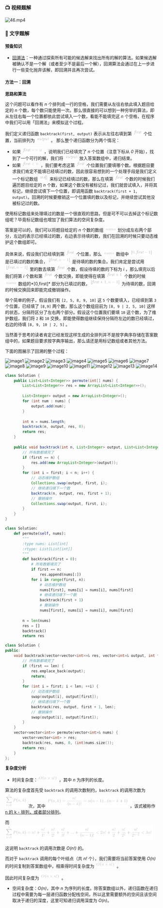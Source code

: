 ### 📺 视频题解

![46.mp4](11db115f-647e-4a23-bb02-6560ffe883ad)

### 📖 文字题解

#### 预备知识

- [回溯法](https://baike.baidu.com/item/%E5%9B%9E%E6%BA%AF%E7%AE%97%E6%B3%95/9258495)：一种通过探索所有可能的候选解来找出所有的解的算法。如果候选解被确认不是一个解（或者至少不是最后一个解），回溯算法会通过在上一步进行一些变化抛弃该解，即回溯并且再次尝试。 

#### 方法一：回溯

**思路和算法**

这个问题可以看作有 *n* 个排列成一行的空格，我们需要从左往右依此填入题目给定的 *n* 个数，每个数只能使用一次。那么很直接的可以想到一种穷举的算法，即从左往右每一个位置都依此尝试填入一个数，看能不能填完这 *n* 个空格，在程序中我们可以用「回溯法」来模拟这个过程。

我们定义递归函数 `backtrack(first, output)` 表示从左往右填到第 ![\textit{first} ](./p__textit{first}_.png)  个位置，当前排列为 ![\textit{output} ](./p__textit{output}_.png) 。 那么整个递归函数分为两个情况：

- 如果 ![\textit{first}==n ](./p__textit{first}==n_.png) ，说明我们已经填完了 *n* 个位置（注意下标从 *0* 开始），找到了一个可行的解，我们将 ![\textit{output} ](./p__textit{output}_.png)  放入答案数组中，递归结束。
-  如果 ![\textit{first}<n ](./p__textit{first}_n_.png) ，我们要考虑这第 ![\textit{first} ](./p__textit{first}_.png)  个位置我们要填哪个数。根据题目要求我们肯定不能填已经填过的数，因此很容易想到的一个处理手段是我们定义一个标记数组 ![\textit{vis}\[\] ](./p__textit{vis}___.png)  来标记已经填过的数，那么在填第 ![\textit{first} ](./p__textit{first}_.png)  个数的时候我们遍历题目给定的 *n* 个数，如果这个数没有被标记过，我们就尝试填入，并将其标记，继续尝试填下一个位置，即调用函数 `backtrack(first + 1, output)`。回溯的时候要撤销这一个位置填的数以及标记，并继续尝试其他没被标记过的数。

使用标记数组来处理填过的数是一个很直观的思路，但是可不可以去掉这个标记数组呢？毕竟标记数组也增加了我们算法的空间复杂度。

答案是可以的，我们可以将题目给定的 *n* 个数的数组 ![\textit{nums} ](./p__textit{nums}_.png)  划分成左右两个部分，左边的表示已经填过的数，右边表示待填的数，我们在回溯的时候只要动态维护这个数组即可。

具体来说，假设我们已经填到第 ![\textit{first} ](./p__textit{first}_.png)  个位置，那么 ![\textit{nums} ](./p__textit{nums}_.png)  数组中 ![\[0,\textit{first}-1\] ](./p___0,textit{first}-1__.png)  是已填过的数的集合，![\[\textit{first},n-1\] ](./p___textit{first},n-1__.png)  是待填的数的集合。我们肯定是尝试用 ![\[\textit{first},n-1\] ](./p___textit{first},n-1__.png)  里的数去填第 ![\textit{first} ](./p__textit{first}_.png)  个数，假设待填的数的下标为 *i* ，那么填完以后我们将第 *i* 个数和第 ![\textit{first} ](./p__textit{first}_.png)  个数交换，即能使得在填第 ![\textit{first}+1 ](./p__textit{first}+1_.png) 个数的时候 ![\textit{nums} ](./p__textit{nums}_.png)  数组的*[0,first]* 部分为已填过的数，![\[\textit{first}+1,n-1\] ](./p___textit{first}+1,n-1__.png)  为待填的数，回溯的时候交换回来即能完成撤销操作。

举个简单的例子，假设我们有 `[2, 5, 8, 9, 10]` 这 `5` 个数要填入，已经填到第 `3` 个位置，已经填了 `[8,9]` 两个数，那么这个数组目前为  `[8, 9 | 2, 5, 10]` 这样的状态，分隔符区分了左右两个部分。假设这个位置我们要填 `10` 这个数，为了维护数组，我们将 `2` 和 `10` 交换，即能使得数组继续保持分隔符左边的数已经填过，右边的待填 `[8, 9, 10 | 2, 5]` 。

当然善于思考的读者肯定已经发现这样生成的全排列并不是按字典序存储在答案数组中的，如果题目要求按字典序输出，那么请还是用标记数组或者其他方法。

下面的图展示了回溯的整个过程：

 ![image1](https://assets.leetcode-cn.com/solution-static/46/fig1.PNG) ![image2](https://assets.leetcode-cn.com/solution-static/46/fig2.PNG) ![image3](https://assets.leetcode-cn.com/solution-static/46/fig3.PNG) ![image4](https://assets.leetcode-cn.com/solution-static/46/fig4.PNG) ![image5](https://assets.leetcode-cn.com/solution-static/46/fig5.PNG) ![image6](https://assets.leetcode-cn.com/solution-static/46/fig6.PNG) ![image7](https://assets.leetcode-cn.com/solution-static/46/fig7.PNG) ![image8](https://assets.leetcode-cn.com/solution-static/46/fig8.PNG) ![image9](https://assets.leetcode-cn.com/solution-static/46/fig9.PNG) ![image10](https://assets.leetcode-cn.com/solution-static/46/fig10.PNG) ![image11](https://assets.leetcode-cn.com/solution-static/46/fig11.PNG) ![image12](https://assets.leetcode-cn.com/solution-static/46/fig12.PNG) ![image13](https://assets.leetcode-cn.com/solution-static/46/fig13.PNG) ![image14](https://assets.leetcode-cn.com/solution-static/46/fig14.PNG) 



```Java [sol1-Java]
class Solution {
    public List<List<Integer>> permute(int[] nums) {
        List<List<Integer>> res = new ArrayList<List<Integer>>();

        List<Integer> output = new ArrayList<Integer>();
        for (int num : nums) {
            output.add(num);
        }

        int n = nums.length;
        backtrack(n, output, res, 0);
        return res;
    }

    public void backtrack(int n, List<Integer> output, List<List<Integer>> res, int first) {
        // 所有数都填完了
        if (first == n) {
            res.add(new ArrayList<Integer>(output));
        }
        for (int i = first; i < n; i++) {
            // 动态维护数组
            Collections.swap(output, first, i);
            // 继续递归填下一个数
            backtrack(n, output, res, first + 1);
            // 撤销操作
            Collections.swap(output, first, i);
        }
    }
}
```

```Python [sol1-Python]
class Solution:
    def permute(self, nums):
        """
        :type nums: List[int]
        :rtype: List[List[int]]
        """
        def backtrack(first = 0):
            # 所有数都填完了
            if first == n:  
                res.append(nums[:])
            for i in range(first, n):
                # 动态维护数组
                nums[first], nums[i] = nums[i], nums[first]
                # 继续递归填下一个数
                backtrack(first + 1)
                # 撤销操作
                nums[first], nums[i] = nums[i], nums[first]
        
        n = len(nums)
        res = []
        backtrack()
        return res
```

```C++ [sol1-C++]
class Solution {
public:
    void backtrack(vector<vector<int>>& res, vector<int>& output, int first, int len){
        // 所有数都填完了
        if (first == len) {
            res.emplace_back(output);
            return;
        }
        for (int i = first; i < len; ++i) {
            // 动态维护数组
            swap(output[i], output[first]);
            // 继续递归填下一个数
            backtrack(res, output, first + 1, len);
            // 撤销操作
            swap(output[i], output[first]);
        }
    }
    vector<vector<int>> permute(vector<int>& nums) {
        vector<vector<int> > res;
        backtrack(res, nums, 0, (int)nums.size());
        return res;
    }
};
```

**复杂度分析**

* 时间复杂度：![O(n\timesn!) ](./p__O_n_times_n!__.png) ，其中 *n* 为序列的长度。

算法的复杂度首先受 `backtrack` 的调用次数制约，`backtrack` 的调用次数为 ![\sum_{k=1}^{n}{P(n,k)} ](./p__sum_{k_=_1}^{n}{P_n,_k_}_.png)  次，其中 ![P(n,k)=\frac{n!}{(n-k)!}=n(n-1)...(n-k+1) ](./p__P_n,_k__=_frac{n!}{_n_-_k_!}_=_n__n_-_1__...__n_-_k_+_1__.png) ，该式被称作 [n 的 k - 排列，或者部分排列](https://baike.baidu.com/item/%E6%8E%92%E5%88%97/7804523)。

而 ![\sum_{k=1}^{n}{P(n,k)}=n!+\frac{n!}{1!}+\frac{n!}{2!}+\frac{n!}{3!}+...+\frac{n!}{(n-1)!}<2n!+\frac{n!}{2}+\frac{n!}{2^2}+\frac{n!}{2^{n-2}}<3n! ](./p__sum_{k_=_1}^{n}{P_n,_k_}_=_n!_+_frac{n!}{1!}_+_frac{n!}{2!}_+_frac{n!}{3!}_+_..._+_frac{n!}{_n-1_!}___2n!_+_frac{n!}{2}_+_frac{n!}{2^2}_+_frac{n!}{2^{n-2}}___3n!_.png) 

这说明 `backtrack` 的调用次数是 *O(n!)* 的。

而对于 `backtrack` 调用的每个叶结点（共 *n!* 个），我们需要将当前答案使用 *O(n)* 的时间复制到答案数组中，相乘得时间复杂度为 ![O(n\timesn!) ](./p__O_n_times_n!__.png) 。

因此时间复杂度为 ![O(n\timesn!) ](./p__O_n_times_n!__.png) 。

* 空间复杂度：*O(n)*，其中 *n* 为序列的长度。除答案数组以外，递归函数在递归过程中需要为每一层递归函数分配栈空间，所以这里需要额外的空间且该空间取决于递归的深度，这里可知递归调用深度为 *O(n)*。